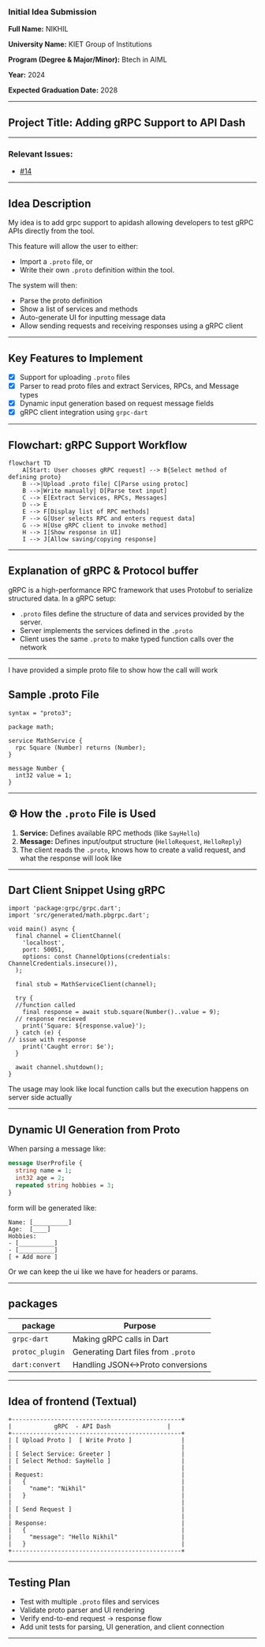 ### Initial Idea Submission

**Full Name:**  NIKHIL

**University Name:**  KIET Group of Institutions

**Program (Degree & Major/Minor):**  Btech in AIML

**Year:**  2024

**Expected Graduation Date:**  2028

---

## Project Title: Adding gRPC Support to API Dash

---

### Relevant Issues:
 - [#14](https://github.com/foss42/apidash/issues/14)

---

##  Idea Description

 My idea is to add grpc support to apidash allowing developers to test gRPC APIs directly from the tool.

This feature will allow the user to either:
- Import a `.proto` file, or
- Write their own `.proto` definition within the tool.

The system will then:
- Parse the proto definition
- Show a list of services and methods
- Auto-generate UI for inputting message data
- Allow sending requests and receiving responses using a gRPC client

---

##  Key Features to Implement

- [x] Support for uploading `.proto` files  
- [x] Parser to read proto files and extract Services, RPCs, and Message types  
- [x] Dynamic input generation based on request message fields  
- [x] gRPC client integration using `grpc-dart`  
---

##  Flowchart: gRPC Support Workflow

```mermaid
flowchart TD
    A[Start: User chooses gRPC request] --> B{Select method of defining proto}
    B -->|Upload .proto file| C[Parse using protoc]
    B -->|Write manually| D[Parse text input]
    C --> E[Extract Services, RPCs, Messages]
    D --> E
    E --> F[Display list of RPC methods]
    F --> G[User selects RPC and enters request data]
    G --> H[Use gRPC client to invoke method]
    H --> I[Show response in UI]
    I --> J[Allow saving/copying response]
```

---

##  Explanation of gRPC & Protocol buffer

gRPC is a high-performance RPC framework that uses Protobuf to serialize structured data. In a gRPC setup:

- `.proto` files define the structure of data and services provided by the server.
- Server implements the services defined in the `.proto`
- Client uses the same `.proto` to make typed function calls over the network

---
I have provided a simple proto file to show how the call will work 

##  Sample .proto File

```
syntax = "proto3";

package math;

service MathService {
  rpc Square (Number) returns (Number);
}

message Number {
  int32 value = 1;
}

```

---

## ⚙️ How the `.proto` File is Used

1. **Service:** Defines available RPC methods (like `SayHello`)
2. **Message:** Defines input/output structure (`HelloRequest`, `HelloReply`)
3. The client reads the `.proto`, knows how to create a valid request, and what the response will look like

---

##  Dart Client Snippet Using gRPC

```
import 'package:grpc/grpc.dart';
import 'src/generated/math.pbgrpc.dart';

void main() async {
  final channel = ClientChannel(
    'localhost',
    port: 50051,
    options: const ChannelOptions(credentials: ChannelCredentials.insecure()),
  );

  final stub = MathServiceClient(channel);

  try {
  //function called
    final response = await stub.square(Number()..value = 9);
  // response recieved
    print('Square: ${response.value}');
  } catch (e) {
// issue with response
    print('Caught error: $e');
  }

  await channel.shutdown();
}

```

 The usage may look like local function calls but the execution happens on server side actually

---

##  Dynamic UI Generation from Proto

When parsing a message like:

```proto
message UserProfile {
  string name = 1;
  int32 age = 2;
  repeated string hobbies = 3;
}
```

form will be generated like:

```
Name: [__________]
Age:  [____]
Hobbies:
- [__________]
- [__________]
[ + Add more ]
```

Or we can keep the ui like we have for headers or params.

---

## packages

| package            | Purpose                          |
|-----------------|-------------------------------------|
| `grpc-dart`     | Making gRPC calls in Dart           |
| `protoc_plugin` | Generating Dart files from `.proto` |
| `dart:convert`  | Handling JSON<->Proto conversions   |

---

## Idea of frontend (Textual)

```
+------------------------------------------------+
|            gRPC  - API Dash                |
+------------------------------------------------+
| [ Upload Proto ]  [ Write Proto ]              |
|                                                |
| [ Select Service: Greeter ]                    |
| [ Select Method: SayHello ]                    |
|                                                |
| Request:                                       |
|   {                                            |
|     "name": "Nikhil"                           |
|   }                                            |
|                                                |
| [ Send Request ]                               |
|                                                |
| Response:                                      |
|   {                                            |
|     "message": "Hello Nikhil"                  |
|   }                                            |
+------------------------------------------------+
```

---

##  Testing Plan

- Test with multiple `.proto` files and services
- Validate proto parser and UI rendering
- Verify end-to-end request → response flow
- Add unit tests for parsing, UI generation, and client connection

---


